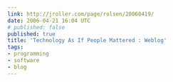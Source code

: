 ```yaml
---
link: http://jroller.com/page/rolsen/20060419/
date: 2006-04-21 16:04 UTC
# published: false
published: true
title: 'Technology As If People Mattered : Weblog'
tags:
- programming
- software
- blog
---
```



